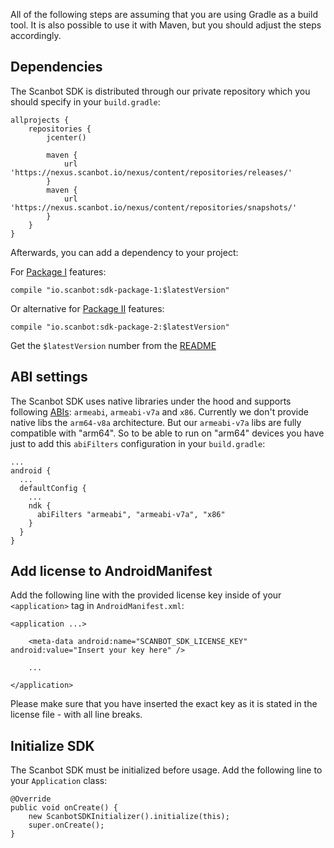 All of the following steps are assuming that you are using Gradle as a build tool. It is also possible to use it with Maven, but you should adjust the steps accordingly.

## Dependencies

The Scanbot SDK is distributed through our private repository which you should specify in your `build.gradle`:

    allprojects {
        repositories {
            jcenter()

            maven {
                url 'https://nexus.scanbot.io/nexus/content/repositories/releases/'
            }
            maven {
                url 'https://nexus.scanbot.io/nexus/content/repositories/snapshots/'
            }
        }
    }

Afterwards, you can add a dependency to your project:

For [Package I](https://scanbot.io/en/sdk.html#packages) features:

    compile "io.scanbot:sdk-package-1:$latestVersion"

Or alternative for [Package II](https://scanbot.io/en/sdk.html#packages) features:

    compile "io.scanbot:sdk-package-2:$latestVersion"

Get the `$latestVersion` number from the [README](https://github.com/doo/Scanbot-SDK-Examples/blob/master/README.md)

## ABI settings
The Scanbot SDK uses native libraries under the hood and supports following [ABIs](https://developer.android.com/ndk/guides/arch.html): `armeabi`, `armeabi-v7a` and `x86`.
Currently we don't provide native libs the `arm64-v8a` architecture. But our `armeabi-v7a` libs are fully compatible with "arm64".
So to be able to run on "arm64" devices you have just to add this `abiFilters` configuration in your `build.gradle`:

    ...
    android {
      ...
      defaultConfig {
        ...
        ndk {
          abiFilters "armeabi", "armeabi-v7a", "x86"
        }
      }
    }


## Add license to AndroidManifest

Add the following line with the provided license key inside of your `<application>` tag in `AndroidManifest.xml`:

    <application ...>

        <meta-data android:name="SCANBOT_SDK_LICENSE_KEY" android:value="Insert your key here" />

        ...

    </application>

Please make sure that you have inserted the exact key as it is stated in the license file - with all line breaks.

## Initialize SDK

The Scanbot SDK must be initialized before usage. Add the following line to your `Application` class:

    @Override
    public void onCreate() {
        new ScanbotSDKInitializer().initialize(this);
        super.onCreate();
    }
